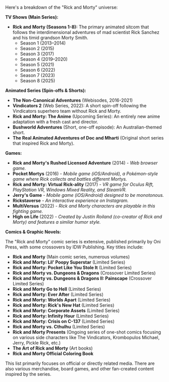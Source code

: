 Here's a breakdown of the "Rick and Morty" universe:

**TV Shows (Main Series):**

* **Rick and Morty (Seasons 1-8):** The primary animated sitcom that follows the interdimensional adventures of mad scientist Rick Sanchez and his timid grandson Morty Smith.
    * Season 1 (2013–2014)
    * Season 2 (2015)
    * Season 3 (2017)
    * Season 4 (2019–2020)
    * Season 5 (2021)
    * Season 6 (2022)
    * Season 7 (2023)
    * Season 8 (2025)

**Animated Series (Spin-offs & Shorts):**

* **The Non-Canonical Adventures** (Webisodes, 2016-2021)
* **Vindicators 2** (Web Series, 2022): A short spin-off following the Vindicators superhero team without Rick and Morty.
* **Rick and Morty: The Anime** (Upcoming Series): An entirely new anime adaptation with a fresh cast and director.
* **Bushworld Adventures** (Short, one-off episode): An Australian-themed short.
* **The Real Animated Adventures of Doc and Mharti** (Original short series that inspired Rick and Morty).

**Games:**

* **Rick and Morty's Rushed Licensed Adventure** (2014) - *Web browser game.*
* **Pocket Mortys** (2016) - *Mobile game (iOS/Android), a Pokémon-style game where Rick collects and battles different Mortys.*
* **Rick and Morty: Virtual Rick-ality** (2017) - *VR game for Oculus Rift, PlayStation VR, Windows Mixed Reality, and SteamVR.*
* **Jerry's Game** - *Mobile game (iOS/Android) designed to be monotonous.*
* **Rickstaverse** - *An interactive experience on Instagram.*
* **MultiVersus** (2022) - *Rick and Morty characters are playable in this fighting game.*
* **High on Life** (2022) - *Created by Justin Roiland (co-creator of Rick and Morty) and features a similar humor style.*

**Comics & Graphic Novels:**

The "Rick and Morty" comic series is extensive, published primarily by Oni Press, with some crossovers by IDW Publishing. Key titles include:

* **Rick and Morty** (Main comic series, numerous volumes)
* **Rick and Morty: Lil' Poopy Superstar** (Limited Series)
* **Rick and Morty: Pocket Like You Stole It** (Limited Series)
* **Rick and Morty vs. Dungeons & Dragons** (Crossover Limited Series)
* **Rick and Morty vs. Dungeons & Dragons II: Painscape** (Crossover Limited Series)
* **Rick and Morty Go to Hell** (Limited Series)
* **Rick and Morty: Ever After** (Limited Series)
* **Rick and Morty: Worlds Apart** (Limited Series)
* **Rick and Morty: Rick's New Hat** (Limited Series)
* **Rick and Morty: Corporate Assets** (Limited Series)
* **Rick and Morty: Infinity Hour** (Limited Series)
* **Rick and Morty: Crisis on C-137** (Limited Series)
* **Rick and Morty vs. Cthulhu** (Limited Series)
* **Rick and Morty Presents** (Ongoing series of one-shot comics focusing on various side characters like The Vindicators, Krombopulos Michael, Jerry, Pickle Rick, etc.)
* **The Art of Rick and Morty** (Art books)
* **Rick and Morty Official Coloring Book**

This list primarily focuses on official or directly related media. There are also various merchandise, board games, and other fan-created content inspired by the series.